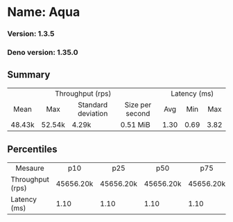 # Name: Aqua 
  
  ### Version: 1.3.5
  ### Deno version: 1.35.0

## Summary
<table>
<tr>
    <td align="center" colspan="4">Throughput (rps)</td>
    <td align="center" colspan="3">Latency (ms)</td>
</tr>
<tr>
    <td align="center">Mean</td>
    <td align="center">Max</td>
    <td align="center">Standard deviation</td>
    <td align="center">Size per second</td>
    <td align="center">Avg</td>
    <td align="center">Min</td>
    <td align="center">Max</td>
</tr>
<tr>
    <td>48.43k</td>
    <td>52.54k</td>
    <td>4.29k</td>
    <td>0.51 MiB</td>
    <td>1.30</td>
    <td>0.69</td>
    <td>3.82</td>
</tr>
</table>

## Percentiles

<table>
<tr>
  <td align="center">Mesaure</td>
  <td align="center">p10</td>
  <td align="center">p25</td>
  <td align="center">p50</td>
  <td align="center">p75</td>
  <td align="center">p90</td>
  <td align="center">p95</td>
  <td align="center">p99</td>
</tr>
<tr>
  <td>Throughput (rps)</td>
  <td>45656.20k</td>
  <td>45656.20k</td>
  <td>45656.20k</td>
  <td>45656.20k</td>
  <td>52041.79k</td>
  <td>52271.14k</td>
  <td>52539.04k</td>
</tr>
<tr>
  <td>Latency (ms)</td>
  <td>1.10</td>
  <td>1.10</td>
  <td>1.10</td>
  <td>1.10</td>
  <td>1.65</td>
  <td>1.76</td>
  <td>2.28</td>
</tr>
</table>
